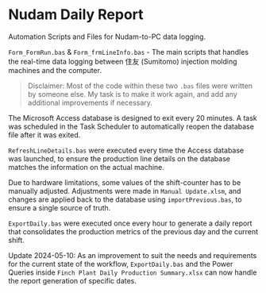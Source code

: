 # Nudam Daily Report

Automation Scripts and Files for Nudam-to-PC data logging.

`Form_FormRun.bas` & `Form_frmLineInfo.bas` - The main scripts that handles the real-time data logging between 住友 (Sumitomo) injection molding machines and the computer.
> Disclaimer: Most of the code within these two `.bas` files were written by someone else. My task is to make it work again, and add any additional improvements if necessary.

The Microsoft Access database is designed to exit every 20 minutes. A task was scheduled in the Task Scheduler to automatically reopen the database file after it was exited.

`RefreshLineDetails.bas` were executed every time the Access database was launched, to ensure the production line details on the database matches the information on the actual machine.

Due to hardware limitations, some values of the shift-counter has to be manually adjusted. Adjustments were made in `Manual Update.xlsm`, and changes are applied back to the database using `importPrevious.bas`, to ensure a single source of truth.

`ExportDaily.bas` were executed once every hour to generate a daily report that consolidates the production metrics of the previous day and the current shift.

Update 2024-05-10: As an improvement to suit the needs and requirements for the current state of the workflow, `ExportDaily.bas` and the Power Queries inside `Finch Plant Daily Production Summary.xlsx` can now handle the report generation of specific dates.
